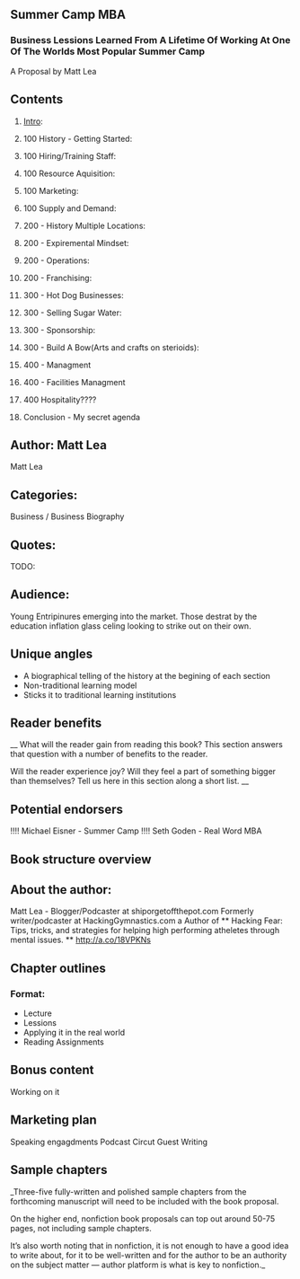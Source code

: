 ## Summer Camp MBA
### Business Lessions Learned From A Lifetime Of Working At One Of The Worlds Most Popular Summer Camp

A Proposal by Matt Lea













## Contents



1. [Intro](./ch1-intro-v2.md):

1. 100 History - Getting Started:




1. 100 Hiring/Training Staff:

1. 100 Resource Aquisition:

1. 100 Marketing:

1. 100 Supply and Demand:


1. 200 - History  Multiple Locations:

1. 200 - Expiremental Mindset:

1. 200 - Operations:

1. 200 - Franchising:


1. 300 - Hot Dog Businesses:

1. 300 - Selling Sugar Water:

1. 300 - Sponsorship:

1. 300 - Build A Bow(Arts and crafts on sterioids):

1. 400 - Managment

1. 400 - Facilities Managment

1. 400 Hospitality????


1. Conclusion - My secret agenda





## Author: Matt Lea
Matt Lea

## Categories:
Business / Business Biography

## Quotes:
TODO:

## Audience:
Young Entripinures emerging into the market. 
Those destrat by the education inflation glass celing looking to strike out on their own.




## Unique angles
 - A biographical telling of the history at the begining of each section
 - Non-traditional learning model
 - Sticks it to traditional learning institutions

## Reader benefits
__
What will the reader gain from reading this book? This section answers that question with a number of benefits to the reader.

Will the reader experience joy? Will they feel a part of something bigger than themselves? Tell us here in this section along a short list.
__
## Potential endorsers
!!!! Michael Eisner - Summer Camp
!!!! Seth Goden - Real Word MBA

## Book structure overview

## About the author:
Matt Lea - Blogger/Podcaster at shiporgetoffthepot.com 
Formerly writer/podcaster at HackingGymnastics.com a
Author of ** Hacking Fear: Tips, tricks, and strategies for helping high performing atheletes through mental issues. ** http://a.co/18VPKNs


## Chapter outlines

### Format:

- Lecture
- Lessions
- Applying it in the real world
- Reading Assignments


## Bonus content
Working on it

## Marketing plan
Speaking engagdments
Podcast Circut
Guest Writing

## Sample chapters
_Three-five fully-written and polished sample chapters from the forthcoming manuscript will need to be included with the book proposal.

On the higher end, nonfiction book proposals can top out around 50-75 pages, not including sample chapters.

It’s also worth noting that in nonfiction, it is not enough to have a good idea to write about, for it to be well-written and for the author to be an authority on the subject matter — author platform is what is key to nonfiction._  
